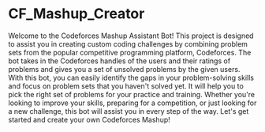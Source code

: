 # CF_Mashup_Creator
Welcome to the Codeforces Mashup Assistant Bot! This project is designed to assist you in creating custom coding challenges by combining problem sets from the popular competitive programming platform, Codeforces. The bot takes in the Codeforces handles of the users and their ratings of problems and gives you a set of unsolved problems by the given users. With this bot, you can easily identify the gaps in your problem-solving skills and focus on problem sets that you haven't solved yet. It will help you to pick the right set of problems for your practice and training. Whether you're looking to improve your skills, preparing for a competition, or just looking for a new challenge, this bot will assist you in every step of the way. Let's get started and create your own Codeforces Mashup!



